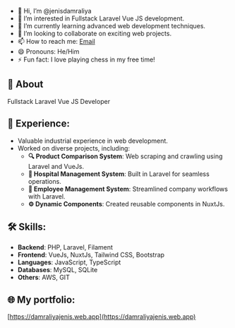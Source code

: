 - 👋 Hi, I’m @jenisdamraliya
- 👀 I’m interested in Fullstack Laravel Vue JS development.
- 🌱 I’m currently learning advanced web development techniques.
- 💞️ I’m looking to collaborate on exciting web projects.
- 📫 How to reach me: [Email](mailto:damraliyajenish74@gmail.com)
- 😄 Pronouns: He/Him
- ⚡ Fun fact: I love playing chess in my free time!

<!---
jenisdamraliya/jenisdamraliya is a ✨ special ✨ repository because its `README.md` (this file) appears on your GitHub profile.
You can click the Preview link to take a look at your changes.
--->

## 📝 About
Fullstack Laravel Vue JS Developer

## 🌟 Experience:
- Valuable industrial experience in web development.
- Worked on diverse projects, including:
  - **🔍 Product Comparison System**: Web scraping and crawling using Laravel and VueJs.
  - **🏥 Hospital Management System**: Built in Laravel for seamless operations.
  - **👥 Employee Management System**: Streamlined company workflows with Laravel.
  - **⚙️ Dynamic Components**: Created reusable components in NuxtJs.

## 🛠️ Skills:
- **Backend**: PHP, Laravel, Filament
- **Frontend**: VueJs, NuxtJs, Tailwind CSS, Bootstrap
- **Languages**: JavaScript, TypeScript
- **Databases**: MySQL, SQLite
- **Others**: AWS, GIT

## 🌐 My portfolio:
[https://damraliyajenis.web.app](https://damraliyajenis.web.app)
